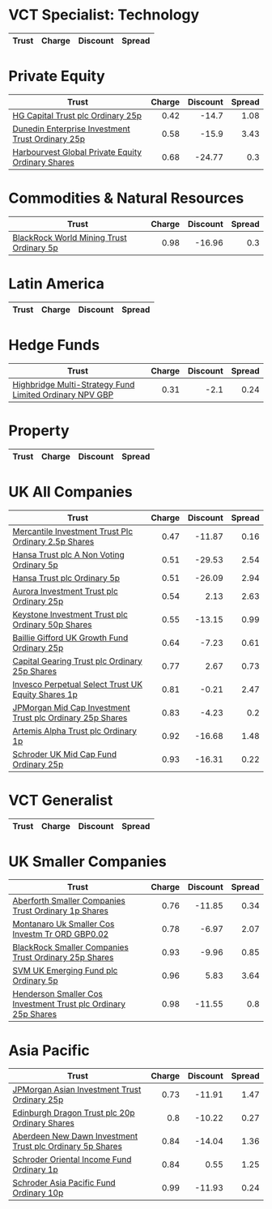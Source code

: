 # VCT Specialist: Technology
| Trust | Charge | Discount | Spread |
| ----- | ------:| --------:| ------:|
# Private Equity
| Trust | Charge | Discount | Spread |
| ----- | ------:| --------:| ------:|
|[HG Capital Trust plc Ordinary 25p](https://www.hl.co.uk/shares/shares-search-results/0392105 "Link")|0.42|-14.7|1.08|
|[Dunedin Enterprise Investment Trust Ordinary 25p](https://www.hl.co.uk/shares/shares-search-results/0577656 "Link")|0.58|-15.9|3.43|
|[Harbourvest Global Private Equity Ordinary Shares](https://www.hl.co.uk/shares/shares-search-results/BR30MJ8 "Link")|0.68|-24.77|0.3|
# Commodities & Natural Resources
| Trust | Charge | Discount | Spread |
| ----- | ------:| --------:| ------:|
|[BlackRock World Mining Trust Ordinary 5p](https://www.hl.co.uk/shares/shares-search-results/0577485 "Link")|0.98|-16.96|0.3|
# Latin America
| Trust | Charge | Discount | Spread |
| ----- | ------:| --------:| ------:|
# Hedge Funds
| Trust | Charge | Discount | Spread |
| ----- | ------:| --------:| ------:|
|[Highbridge Multi-Strategy Fund Limited Ordinary NPV GBP](https://www.hl.co.uk/shares/shares-search-results/B13YVW4 "Link")|0.31|-2.1|0.24|
# Property
| Trust | Charge | Discount | Spread |
| ----- | ------:| --------:| ------:|
# UK All Companies
| Trust | Charge | Discount | Spread |
| ----- | ------:| --------:| ------:|
|[Mercantile Investment Trust Plc Ordinary 2.5p Shares](https://www.hl.co.uk/shares/shares-search-results/BF4JDH5 "Link")|0.47|-11.87|0.16|
|[Hansa Trust plc A Non Voting Ordinary 5p](https://www.hl.co.uk/shares/shares-search-results/0787983 "Link")|0.51|-29.53|2.54|
|[Hansa Trust plc Ordinary 5p](https://www.hl.co.uk/shares/shares-search-results/0787972 "Link")|0.51|-26.09|2.94|
|[Aurora Investment Trust plc Ordinary 25p](https://www.hl.co.uk/shares/shares-search-results/0063326 "Link")|0.54|2.13|2.63|
|[Keystone Investment Trust plc Ordinary 50p Shares](https://www.hl.co.uk/shares/shares-search-results/0491206 "Link")|0.55|-13.15|0.99|
|[Baillie Gifford UK Growth Fund Ordinary 25p](https://www.hl.co.uk/shares/shares-search-results/0791348 "Link")|0.64|-7.23|0.61|
|[Capital Gearing Trust plc Ordinary 25p Shares](https://www.hl.co.uk/shares/shares-search-results/0173861 "Link")|0.77|2.67|0.73|
|[Invesco Perpetual Select Trust UK Equity Shares 1p](https://www.hl.co.uk/shares/shares-search-results/B1DPVL6 "Link")|0.81|-0.21|2.47|
|[JPMorgan Mid Cap Investment Trust plc Ordinary 25p Shares](https://www.hl.co.uk/shares/shares-search-results/0235761 "Link")|0.83|-4.23|0.2|
|[Artemis Alpha Trust plc Ordinary 1p](https://www.hl.co.uk/shares/shares-search-results/0435594 "Link")|0.92|-16.68|1.48|
|[Schroder UK Mid Cap Fund Ordinary 25p](https://www.hl.co.uk/shares/shares-search-results/0610841 "Link")|0.93|-16.31|0.22|
# VCT Generalist
| Trust | Charge | Discount | Spread |
| ----- | ------:| --------:| ------:|
# UK Smaller Companies
| Trust | Charge | Discount | Spread |
| ----- | ------:| --------:| ------:|
|[Aberforth Smaller Companies Trust Ordinary 1p Shares](https://www.hl.co.uk/shares/shares-search-results/0006655 "Link")|0.76|-11.85|0.34|
|[Montanaro Uk Smaller Cos Investm Tr ORD GBP0.02](https://www.hl.co.uk/shares/shares-search-results/BZ1H9L8 "Link")|0.78|-6.97|2.07|
|[BlackRock Smaller Companies Trust Ordinary 25p Shares](https://www.hl.co.uk/shares/shares-search-results/0643610 "Link")|0.93|-9.96|0.85|
|[SVM UK Emerging Fund plc Ordinary 5p](https://www.hl.co.uk/shares/shares-search-results/0068417 "Link")|0.96|5.83|3.64|
|[Henderson Smaller Cos Investment Trust plc Ordinary 25p Shares](https://www.hl.co.uk/shares/shares-search-results/0906506 "Link")|0.98|-11.55|0.8|
# Asia Pacific
| Trust | Charge | Discount | Spread |
| ----- | ------:| --------:| ------:|
|[JPMorgan Asian Investment Trust Ordinary 25p](https://www.hl.co.uk/shares/shares-search-results/0132077 "Link")|0.73|-11.91|1.47|
|[Edinburgh Dragon Trust plc 20p Ordinary Shares](https://www.hl.co.uk/shares/shares-search-results/0294502 "Link")|0.8|-10.22|0.27|
|[Aberdeen New Dawn Investment Trust plc Ordinary 5p Shares](https://www.hl.co.uk/shares/shares-search-results/BBM56V2 "Link")|0.84|-14.04|1.36|
|[Schroder Oriental Income Fund Ordinary 1p](https://www.hl.co.uk/shares/shares-search-results/B0CRWN5 "Link")|0.84|0.55|1.25|
|[Schroder Asia Pacific Fund Ordinary 10p](https://www.hl.co.uk/shares/shares-search-results/0791887 "Link")|0.99|-11.93|0.24|
